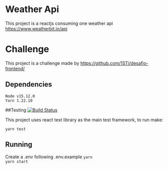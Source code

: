 # Weather Api
This project is a reactjs consuming one weather api https://www.weatherbit.io/api

# Challenge
This project is a challenge made by https://github.com/1STi/desafio-frontend/

## Dependencies
``Node v15.12.0``<br />
``Yarn 1.22.10`` <br />

##Testing [![Build Status](https://marcioflaviof.semaphoreci.com/badges/react-weather/branches/master.svg?style=shields)](https://marcioflaviof.semaphoreci.com/projects/react-weather)

This project uses react test library as the main test framework, to run make:

`` yarn test ``

## Running

Create a .env following .env.example
``yarn``<br/>
``yarn start``
